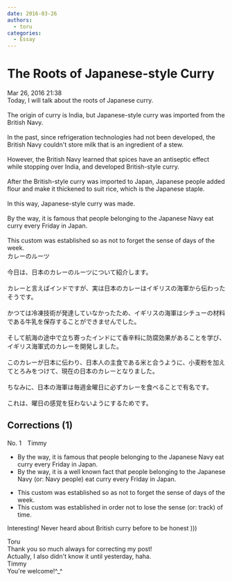 ```yaml
---
date: 2016-03-26
authors:
  - toru
categories:
  - Essay
---
```


<h1 id="subject_show">The Roots of Japanese-style Curry</h1>
<div class="date">Mar 26, 2016 21:38</div>
<div id="post"><div id="body_show_ori">
Today, I will talk about the roots of Japanese curry.<br/><br/>The origin of curry is India, but Japanese-style curry was imported from the British Navy.<br/><br/>In the past, since refrigeration technologies had not been developed, the British Navy couldn't store milk that is an ingredient of a stew.<br/><br/>However, the British Navy learned that spices have an antiseptic effect while stopping over India, and developed British-style curry.<br/><br/>After the British-style curry was imported to Japan, Japanese people added flour and make it thickened to suit rice, which is the Japanese staple.<br/><br/>In this way, Japanese-style curry was made.<br/><br/>By the way, it is famous that people belonging to the Japanese Navy eat curry every Friday in Japan.<br/><br/>This custom was established so as not to forget the sense of days of the week.
</div></div>

<!-- more -->

<div id="post_ja"><div id="body_show_mo">
カレーのルーツ<br/><br/>今日は、日本のカレーのルーツについて紹介します。<br/><br/>カレーと言えばインドですが、実は日本のカレーはイギリスの海軍から伝わったそうです。<br/><br/>かつては冷凍技術が発達していなかったため、イギリスの海軍はシチューの材料である牛乳を保存することができませんでした。<br/><br/>そして航海の途中で立ち寄ったインドにて香辛料に防腐効果があることを学び、イギリス海軍式のカレーを開発しました。<br/><br/>このカレーが日本に伝わり、日本人の主食である米と合うように、小麦粉を加えてとろみをつけて、現在の日本のカレーとなりました。<br/><br/>ちなみに、日本の海軍は毎週金曜日に必ずカレーを食べることで有名です。<br/><br/>これは、曜日の感覚を狂わないようにするためです。
</div></div>

## Corrections (1)
<div id="block"><div class="first_name"> No. 1　<span class="just_name">Timmy</span></div><div id="block2">
<ul class="correction_field">
<li class="incorrect">By the way, it is famous that people belonging to the Japanese Navy eat curry every Friday in Japan.</li>
<li class="corrected correct">
By the way, it is <span class="f_blue">a well known fact</span> that people belonging to the Japanese Navy (or: <span class="f_blue">Navy people</span>) eat curry every Friday in Japan.
</li>
</ul>
<ul class="correction_field">
<li class="incorrect">This custom was established so as not to forget the sense of days of the week.</li>
<li class="corrected correct">
This custom was established <span class="f_blue">in order </span>not to <span class="f_blue">lose </span>the sense (or: <span class="f_blue">track</span>) of <span class="f_blue">time</span>.
</li>
</ul>
<p class="comment_small">
 Interesting! Never heard about British curry before to be honest )))
</p>

</div><div class="name"><span class="just_name">Toru</span><br>
Thank you so much always for correcting my post!<br/>Actually, I also didn't know it until yesterday, haha.
</div>
<div class="name"><span class="just_name">Timmy</span><br>
You're welcome!^_^
</div>
</div>
